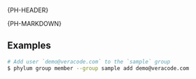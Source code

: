 {PH-HEADER}

{PH-MARKDOWN}

## Examples

```sh
# Add user `demo@veracode.com` to the `sample` group
$ phylum group member --group sample add demo@veracode.com
```
